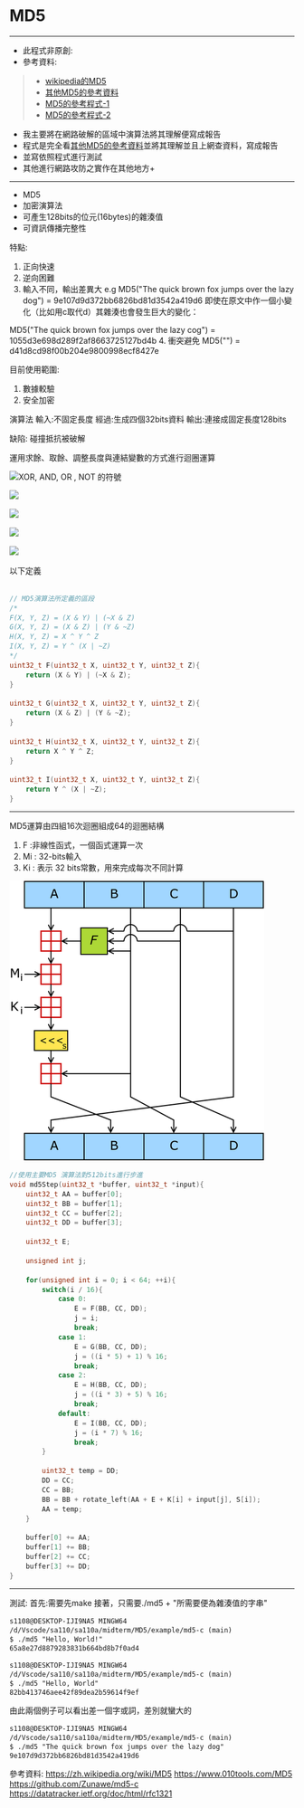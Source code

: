 # MD5

---

* 此程式非原創:
* 參考資料:
>* [wikipedia的MD5](https://zh.wikipedia.org/wiki/MD5)
>* [其他MD5的參考資料](https://www.010tools.com/MD5)
>* [MD5的參考程式-1](https://github.com/Zunawe/md5-c)
>* [MD5的參考程式-2](https://datatracker.ietf.org/doc/html/rfc1321)

* 我主要將在網路破解的區域中演算法將其理解便寫成報告
* 程式是完全看[其他MD5的參考資料](https://www.010tools.com/MD5)並將其理解並且上網查資料，寫成報告
* 並寫依照程式進行測試
* 其他進行網路攻防之實作在其他地方+
---
* MD5
* 加密演算法
* 可產生128bits的位元(16bytes)的雜湊值
* 可資訊傳播完整性

特點:
1. 正向快速
2. 逆向困難
3. 輸入不同，輸出差異大
e.g
MD5("The quick brown fox jumps over the lazy dog")
= 9e107d9d372bb6826bd81d3542a419d6
即使在原文中作一個小變化（比如用c取代d）其雜湊也會發生巨大的變化：

MD5("The quick brown fox jumps over the lazy cog")
= 1055d3e698d289f2af8663725127bd4b
4. 衝突避免
MD5("")
= d41d8cd98f00b204e9800998ecf8427e

目前使用範圍:
1. 數據較驗
2. 安全加密

演算法
輸入:不固定長度
經過:生成四個32bits資料
輸出:連接成固定長度128bits

缺陷:
碰撞抵抗被破解

運用求餘、取餘、調整長度與連結變數的方式進行迴圈運算

![](https://wikimedia.org/api/rest_v1/media/math/render/svg/ed39414f7a4720bbf82749a9fcd3ebb15220ea72)XOR, AND, OR , NOT 的符號

![](https://wikimedia.org/api/rest_v1/media/math/render/svg/29bfebad4e7bdd4a2fc1210694eb5664262faecc)

![](https://wikimedia.org/api/rest_v1/media/math/render/svg/7068038702afd55190f991518f3a9188565f32d0)

![](https://wikimedia.org/api/rest_v1/media/math/render/svg/c121ed0510b6ad3ffde9b89cec96ff7552ae9236)

![](https://wikimedia.org/api/rest_v1/media/math/render/svg/2f119366de7d323f5e02b8d12a741968fa9d0f99)

以下定義

```c

// MD5演算法所定義的區段
/*
F(X, Y, Z) = (X & Y) | (~X & Z)
G(X, Y, Z) = (X & Z) | (Y & ~Z)
H(X, Y, Z) = X ^ Y ^ Z
I(X, Y, Z) = Y ^ (X | ~Z)
*/
uint32_t F(uint32_t X, uint32_t Y, uint32_t Z){
    return (X & Y) | (~X & Z);
}

uint32_t G(uint32_t X, uint32_t Y, uint32_t Z){
    return (X & Z) | (Y & ~Z);
}

uint32_t H(uint32_t X, uint32_t Y, uint32_t Z){
    return X ^ Y ^ Z;
}

uint32_t I(uint32_t X, uint32_t Y, uint32_t Z){
    return Y ^ (X | ~Z);
}
```

---

MD5運算由四組16次迴圈組成64的迴圈結構
1. F :非線性函式，一個函式運算一次
2. Mi : 32-bits輸入
3. Ki : 表示 32 bits常數，用來完成每次不同計算

![](picture/MD5.png)

```c
//使用主要MD5 演算法對512bits進行步進
void md5Step(uint32_t *buffer, uint32_t *input){
	uint32_t AA = buffer[0];
	uint32_t BB = buffer[1];
	uint32_t CC = buffer[2];
	uint32_t DD = buffer[3];

	uint32_t E;

	unsigned int j;

	for(unsigned int i = 0; i < 64; ++i){
		switch(i / 16){
			case 0:
				E = F(BB, CC, DD);
				j = i;
				break;
			case 1:
				E = G(BB, CC, DD);
				j = ((i * 5) + 1) % 16;
				break;
			case 2:
				E = H(BB, CC, DD);
				j = ((i * 3) + 5) % 16;
				break;
			default:
				E = I(BB, CC, DD);
				j = (i * 7) % 16;
				break;
		}

		uint32_t temp = DD;
		DD = CC;
		CC = BB;
		BB = BB + rotate_left(AA + E + K[i] + input[j], S[i]);
		AA = temp;
	}

	buffer[0] += AA;
	buffer[1] += BB;
	buffer[2] += CC;
	buffer[3] += DD;
}
```

---

測試:
首先:需要先make
接著，只需要./md5 + "所需要便為雜湊值的字串"
```
s1108@DESKTOP-IJI9NA5 MINGW64 /d/Vscode/sa110/sa110a/midterm/MD5/example/md5-c (main)
$ ./md5 "Hello, World!"
65a8e27d8879283831b664bd8b7f0ad4
```

```
s1108@DESKTOP-IJI9NA5 MINGW64 /d/Vscode/sa110/sa110a/midterm/MD5/example/md5-c (main)
$ ./md5 "Hello, World"                                                                                                                                          
82bb413746aee42f89dea2b59614f9ef
```

由此兩個例子可以看出差一個字或詞，差別就蠻大的

```
s1108@DESKTOP-IJI9NA5 MINGW64 /d/Vscode/sa110/sa110a/midterm/MD5/example/md5-c (main)
$ ./md5 "The quick brown fox jumps over the lazy dog"
9e107d9d372bb6826bd81d3542a419d6
```



參考資料:
https://zh.wikipedia.org/wiki/MD5
https://www.010tools.com/MD5
https://github.com/Zunawe/md5-c
https://datatracker.ietf.org/doc/html/rfc1321